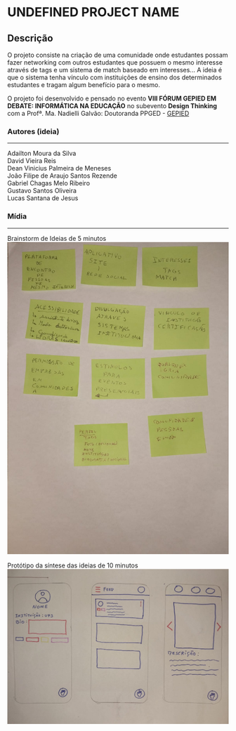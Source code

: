 # UNDEFINED PROJECT NAME

## Descrição

O projeto consiste na criação de uma comunidade onde estudantes possam fazer networking com outros estudantes que possuem o mesmo interesse através de tags e um sistema de match baseado em interesses... A ideia é que o sistema tenha vínculo com instituições de ensino dos determinados estudantes e tragam algum benefício para o mesmo. 

O projeto foi desenvolvido e pensado no evento **VIII FÓRUM GEPIED EM DEBATE: INFORMÁTICA NA EDUCAÇÃO**	no subevento __Design Thinking__ com a Profª. Ma. Nadielli Galvão: Doutoranda PPGED - [GEPIED](https://gepied.org/)
### Autores (ideia)
<hr>

Adailton Moura da Silva  
David Vieira Reis  
Dean Vinicius Palmeira de Meneses  
João Filipe de Araujo Santos Rezende  
Gabriel Chagas Melo Ribeiro  
Gustavo Santos Oliveira  
Lucas Santana de Jesus  

### Mídia
<hr>

Brainstorm de Ideias de 5 minutos
![brainstorm](images/brainstorm.jpeg)

Protótipo da síntese das ideias de 10 minutos
![prototype](images/prototype.jpeg)
